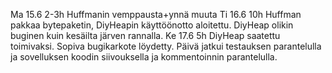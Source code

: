 Ma 15.6 2-3h Huffmanin vemppausta+ynnä muuta
Ti 16.6 10h Huffman pakkaa bytepaketin, DiyHeapin käyttöönotto aloitettu. DiyHeap olikin buginen kuin kesäilta järven rannalla.
Ke 17.6 5h DiyHeap saatettu toimivaksi. Sopiva bugikarkote löydetty. Päivä jatkui testauksen parantelulla ja sovelluksen koodin 
siivouksella ja kommentoinnin parantelulla.

